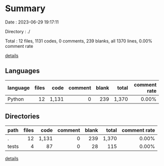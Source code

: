 # Summary

Date : 2023-06-29 19:17:11

Directory : ./

Total : 12 files,  1131 codes, 0 comments, 239 blanks, all 1370 lines, 0.00% comment rate

[details](details.md)

## Languages
| language | files | code | comment | blank | total | comment rate |
| :--- | ---: | ---: | ---: | ---: | ---: | ---: |
| Python | 12 | 1,131 | 0 | 239 | 1,370 | 0.00% |

## Directories
| path | files | code | comment | blank | total | comment rate |
| :--- | ---: | ---: | ---: | ---: | ---: | ---: |
| . | 12 | 1,131 | 0 | 239 | 1,370 | 0.00% |
| tests | 4 | 87 | 0 | 28 | 115 | 0.00% |

[details](details.md)